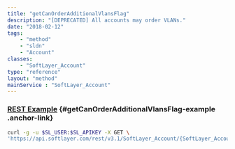 ```yaml
---
title: "getCanOrderAdditionalVlansFlag"
description: "[DEPRECATED] All accounts may order VLANs."
date: "2018-02-12"
tags:
    - "method"
    - "sldn"
    - "Account"
classes:
    - "SoftLayer_Account"
type: "reference"
layout: "method"
mainService : "SoftLayer_Account"
---
```


### [REST Example](#getCanOrderAdditionalVlansFlag-example) <a href="/article/rest/"><i class="fas fa-question"></i></a> {#getCanOrderAdditionalVlansFlag-example .anchor-link} 
```bash
curl -g -u $SL_USER:$SL_APIKEY -X GET \
'https://api.softlayer.com/rest/v3.1/SoftLayer_Account/{SoftLayer_AccountID}/getCanOrderAdditionalVlansFlag'
```
